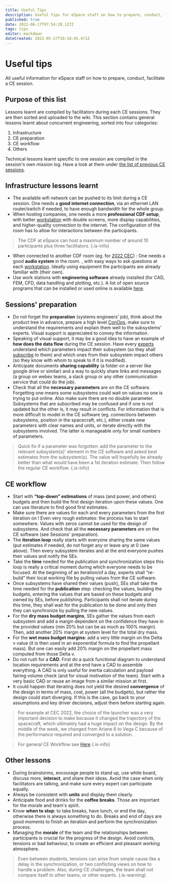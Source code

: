 ```yaml
---
title: Useful Tips
description: Useful tips for eSpace staff on how to prepare, conduct, facilitate a CE session. Includes lessons learnt from previous sessions.
published: true
date: 2022-06-17T07:54:20.127Z
tags: tips
editor: markdown
dateCreated: 2022-05-27T10:18:45.471Z
---
```


# Useful tips
All useful information for eSpace staff on how to prepare, conduct, facilitate a CE session.

## Purpose of this list
Lessons learnt are compiled by facilitators during each CE sessions. They are then sorted and uploaded to the wiki. This section contains general lessons learnt about concurrent engineering, sorted into four categories:
1. Infrastructure
1. CE preparation
1. CE workflow
1. Others

Technical lessons learnt specific to one session are compiled in the session's own mission log. Have a look at them under [the list of previous CE sessions](/ce_studies).

## Infrastructure lessons learnt
- The available wifi network can be pushed to its limit during a CE session. One needs a **good internet connection**, via an ethernet LAN router/switch  if needed, to have enough bandwidth for the whole group. 
- When hosting companies, one needs a more **professional CDF setup**, with better [workstation](/glossary#w) with double screens, more display capabilities, and higher-quality connection to the internet. The configuration of the room has to allow for interactions between the participants.
> The CDF at eSpace can host a maximum number of around 10 participants plus three facilitators.
{.is-info}
- When connected to another CDF room (eg. for [2022 CEC](/dumbo)) : One needs a good **audio system** in the room. , with easy ways to ask questions at each [workstation](/glossary#w). Ideally using equipment the participants are already familiar with (their own).
- Use work stations with **engineering software** already installed (for CAD, FEM, CFD, data handling and plotting, etc.). A list of open source programs that can be installed or used online is available [here](/sw_index).

## Sessions' preparation
- Do not forget the **preparation** (systems engineers’ job), think about the product tree in advance, prepare a high level [ConOps](/glossary#c), make sure to understand the requirements and explain them well to the subsystems’ experts. Visual support is appreciated to convey the information.
- Speaking of visual support, it may be a good idea to have an example of **how does the data flow** during the CE session. Have every [experts](/glossary#e) understand which parameters impact their subsystem (so they shall [subscribe](/glossary#s) to them) and which ones from their subsystem impact others (so they know with whom to speak to if it is modified).
- Anticipate documents **sharing capability** (a folder on a server like google drive or similar) and a way to quickly share links and messages (a group on webex teams, a slack group or any other communication service that could do the job).
- Check that all the **necessary parameters** are on the CE software. Forgetting one means some subsystems could wait on values no one is trying to put online. Also make sure there are no double parameter. Subsystems that are subscribed may be confused and if one is not updated but the other is, it may result in conflicts. For information that is more difficult to model in the CE software (eg. connections between subsystems, position in the spacecraft, etc.), either create new parameters with clear names and units, or iterate directly with the subsystems involved. The latter is manageable only for small numbers of parameters. 
> Quick fix if a parameter was forgotten: add the parameter to the relevant subsystem(s)' element in the CE software and asked best estimates from the subsystem(s). The value will hopefully be already better than what would have been a 1st iteration estimate. Then follow the regular CE workflow. {.is-info}

## CE workflow
- Start with **“top-down” estimations** of mass (and power, and others) budgets and then build the first design iteration upon these values. One can use literature to find good first estimates.
- Make sure there are values for each and every parameters from the first iteration on ! Even very rough estimates: the process has to start somewhere. Values with zeros cannot be used for the design of subsystems. And check that all the **necessary parameters** are on the CE software (see Sessions' preparation).
- The **iteration loop** really starts with everyone sharing the same values (put estimates if needed, do not forget any or leave any at 0 (see above). Then every subsystem iterates and at the end everyone pushes their values and notify the SEs.
- Take the **time** needed for the publication and synchronization steps this loop is really a critical moment during which everyone needs to be focused. At the beginning of an iteration/of a day, experts shall “re-build” their local working file by pulling values from the CE software.
- Once subsystems have shared their values (push), SEs shall take the time needed for the **publication** step: checking the values, building the budgets, entering the values that are based on these budgets and owned by SEs, before publishing. Participants shall not iterate during this time, they shall wait for the publication to be done and only then they can synchronize by pulling the new values.
- For the **dry mass budget margins**, SEs gather the values from each subsystem and add a margin dependent on the confidence they have in the provided values (min 20% but can be as much as 100% margin). Then, add another 20% margin at system level for the total dry mass.
- For the **wet mass budget margins**: add a very little margin on the Delta v value (it is then used in an exponential formula to find the propellant mass). But one can easily add 20% margin on the propellant mass computed from those Delta v.
- Do not rush for a **CAD**. First do a quick functional diagram to understand location requirements and at the end have a CAD to assemble everything. A CAD is only useful for inertia calculation and payload fairing volume check (and for visual motivation of the team). Start with a very basic CAD or reuse an image from a similar mission at first.
- It could happen that iterating does not yield the desired **convergence** of the design in terms of mass, cost, power (all the budgets), but rather the design could start diverging. If this is the case, go back to your assumptions and key driver decisions, adjust them before starting again. 
> For example at CEC 2022, the choice of the launcher was a very important decision to make because it changed the trajectory of the spacecraft, which ultimately had a huge impact on the design. By the middle of the week, we changed from Ariane 6 to Vega C because of the performance required and converged to a solution.

> For general CE Workflow  see [Here](/concurrent_engineering#ce_workflow)
{.is-info}




## Other lessons
- During brainstorms, encourage people to stand up, use white board, discuss more, **interact**, and share their ideas. Avoid the case when only facilitators are talking, and make sure every expert can participate equally.
- Always be consistent with **units** and display them clearly.
- Anticipate food and drinks for the **coffee breaks**. Those are important for the morale and team's spirit.
- Know **when to stop**: to take breaks, have lunch, or end the day, otherwise there is always something to do. Breaks and end of days are good moments to finish an iteration and perform the synchronization process.
- Managing the **morale** of the team and the relationships between participants is crucial for the progress of the design. Avoid conlicts, tensions or bad behaviour, to create an efficient and pleasant working atmosphere.
> Even between students, tensions can arise from simple cause like a delay in the synchronization, or two conflicting views on how to handle a problem. Also, during CE challenges, the team shall not compare itself to other teams, or other experts.
{.is-warning}

